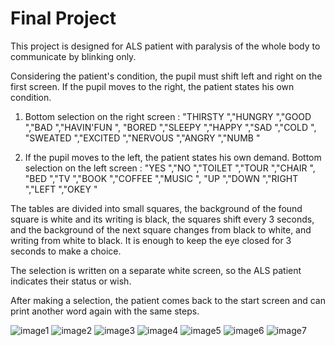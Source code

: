 # Final Project

This project is designed for ALS patient with paralysis of the whole body to communicate by blinking only.


Considering the patient's condition, the pupil must shift left and right on the first screen. If the pupil moves to the right, the patient states his own condition.


1. Bottom selection on the right screen :
"THIRSTY ","HUNGRY ","GOOD ","BAD ","HAVIN'FUN ",
"BORED ","SLEEPY ","HAPPY ","SAD ","COLD ",
"SWEATED ","EXCITED ","NERVOUS ","ANGRY ","NUMB "


2. If the pupil moves to the left, the patient states his own demand.
Bottom selection on the left screen :
"YES ","NO ","TOILET ","TOUR ","CHAIR ",
"BED ","TV ","BOOK ","COFFEE ","MUSIC ",
"UP ","DOWN ","RIGHT ","LEFT ","OKEY "


The tables are divided into small squares, the background of the found square is white and its writing is black, 
the squares shift every 3 seconds, and the background of the next square changes from black to white, and writing from white to black.
It is enough to keep the eye closed for 3 seconds to make a choice.


The selection is written on a separate white screen, so the ALS patient indicates their status or wish.



After making a selection, the patient comes back to the start screen and can print another word again with the same steps.


![image1](https://vkarakuscom.files.wordpress.com/2021/01/fin1-4.png?w=980&h=&zoom=2)
![image2](https://vkarakuscom.files.wordpress.com/2021/01/fin2-4.png?w=980&h=&zoom=2)
![image3](https://vkarakuscom.files.wordpress.com/2021/01/fin3-4.png?w=1250&h=)
![image4](https://vkarakuscom.files.wordpress.com/2021/01/fin4-3.png?w=1250&h=)
![image5](https://vkarakuscom.files.wordpress.com/2021/01/fin5-3.png?w=1250&h=)
![image6](https://vkarakuscom.files.wordpress.com/2021/01/fin6-1.png?w=1250&h=)
![image7](https://vkarakuscom.files.wordpress.com/2021/01/fin7.png?w=875&h=)
